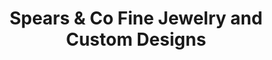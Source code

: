 ---
title: "Spears & Co Fine Jewelry and Custom Designs"
url: /buffalo/spears-und-co-fine-jewelry-and-custom-designs/
shop: Schmuck
---